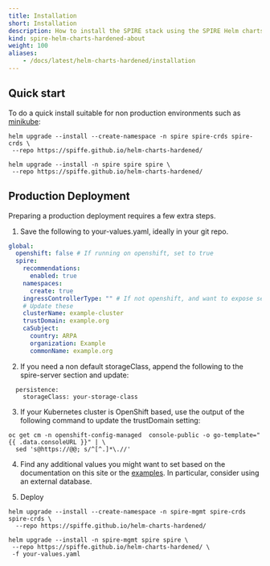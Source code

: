 ```yaml
---
title: Installation
short: Installation
description: How to install the SPIRE stack using the SPIRE Helm charts
kind: spire-helm-charts-hardened-about
weight: 100
aliases:
    - /docs/latest/helm-charts-hardened/installation
---
```


## Quick start

To do a quick install suitable for non production environments such as [minikube](https://minikube.sigs.k8s.io/docs/):

```
helm upgrade --install --create-namespace -n spire spire-crds spire-crds \
 --repo https://spiffe.github.io/helm-charts-hardened/

helm upgrade --install -n spire spire spire \
 --repo https://spiffe.github.io/helm-charts-hardened/
```

## Production Deployment

Preparing a production deployment requires a few extra steps.

1. Save the following to your-values.yaml, ideally in your git repo.
```yaml
global:
  openshift: false # If running on openshift, set to true
  spire:
    recommendations:
      enabled: true
    namespaces:
      create: true
    ingressControllerType: "" # If not openshift, and want to expose services, set to a supported option [ingress-nginx]
    # Update these
    clusterName: example-cluster
    trustDomain: example.org
    caSubject:
      country: ARPA
      organization: Example
      commonName: example.org
```

2. If you need a non default storageClass, append the following to the spire-server section and update:
```
  persistence:
    storageClass: your-storage-class
```

3. If your Kubernetes cluster is OpenShift based, use the output of the following command to update the trustDomain setting:
```shell
oc get cm -n openshift-config-managed  console-public -o go-template="{{ .data.consoleURL }}" | \
  sed 's@https://@@; s/^[^.]*\.//'
```

4. Find any additional values you might want to set based on the documentation on this site or the [examples](https://github.com/spiffe/helm-charts-hardened/tree/main/examples). In particular, consider using an external database.

5. Deploy

```shell
helm upgrade --install --create-namespace -n spire-mgmt spire-crds spire-crds \
  --repo https://spiffe.github.io/helm-charts-hardened/

helm upgrade --install -n spire-mgmt spire spire \
 --repo https://spiffe.github.io/helm-charts-hardened/ \
 -f your-values.yaml
```
